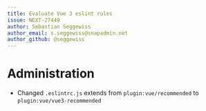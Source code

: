 ```yaml
---
title: Evaluate Vue 3 eslint rules
issue: NEXT-27449
author: Sebastian Seggewiss
author_email: s.seggewiss@snapadmin.net
author_github: @seggewiss
---
```

# Administration
* Changed `.eslintrc.js` extends from `plugin:vue/recommended` to `plugin:vue/vue3-recommended`
